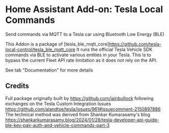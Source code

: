 # Home Assistant Add-on: Tesla Local Commands

Send commands via MQTT to a Tesla car using Bluetooth Low Energy (BLE)


This Addon is a package of [tesla_ble_mqtt_core]https://github.com/tesla-local-control/tesla_ble_mqtt_core
It runs the official Tesla Vehicle SDK commands via BLE to activate various entities in your Tesla.
This is to bypass the current Fleet API rate limitation as it does not rely on the API.

See tab "Documentation" for more details


## Credits

Full package originally built by https://github.com/iainbullock following exchanges on the Tesla Custom Integration Issues https://github.com/alandtse/tesla/issues/961#issuecomment-2150897886 
The technical method was derived from Shankar Kumarasamy's blog https://shankarkumarasamy.blog/2024/01/28/tesla-developer-api-guide-ble-key-pair-auth-and-vehicle-commands-part-3
